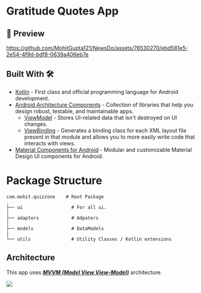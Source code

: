 # Gratitude Quotes App

## 🎥 Preview

https://github.com/MohitGupta121/NewsDo/assets/76530270/ebd581e5-2e54-4f9d-bdf8-0639a406eb7e



## Built With 🛠
- [Kotlin](https://kotlinlang.org/) - First class and official programming language for Android development.
- [Android Architecture Components](https://developer.android.com/topic/libraries/architecture) - Collection of libraries that help you design robust, testable, and maintainable apps.
  - [ViewModel](https://developer.android.com/topic/libraries/architecture/viewmodel) - Stores UI-related data that isn't destroyed on UI changes. 
  - [ViewBinding](https://developer.android.com/topic/libraries/view-binding) - Generates a binding class for each XML layout file present in that module and allows you to more easily write code that interacts with views.
- [Material Components for Android](https://github.com/material-components/material-components-android) - Modular and customizable Material Design UI components for Android.


# Package Structure
    
    com.mohit.quizzone    # Root Package
    .
    ├── ui                  # For all ui. 
    |
    ├── adapters            # Adpaters             
    |
    ├── models              # DataModels
    |
    └── utils               # Utility Classes / Kotlin extensions
   
       

## Architecture
This app uses [***MVVM (Model View View-Model)***](https://developer.android.com/jetpack/docs/guide#recommended-app-arch) architecture.

![](https://developer.android.com/topic/libraries/architecture/images/final-architecture.png)
